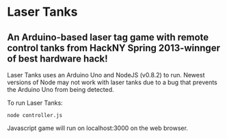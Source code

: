 Laser Tanks
===========

An Arduino-based laser tag game with remote control tanks from HackNY
Spring 2013-winnger of best hardware hack!
------------------

Laser Tanks uses an Arduino Uno and NodeJS (v0.8.2) to run. Newest
versions of Node may not work with laser tanks due to a bug that
prevents the Arduino Uno from being detected. 

To run Laser Tanks:

``````
node controller.js
```````

Javascript game will run on localhost:3000 on the web browser.


